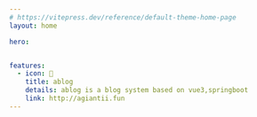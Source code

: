 ```yaml
---
# https://vitepress.dev/reference/default-theme-home-page
layout: home

hero:


features:
  - icon: 🚀
    title: ablog  
    details: ablog is a blog system based on vue3,springboot
    link: http://agiantii.fun
---
```


